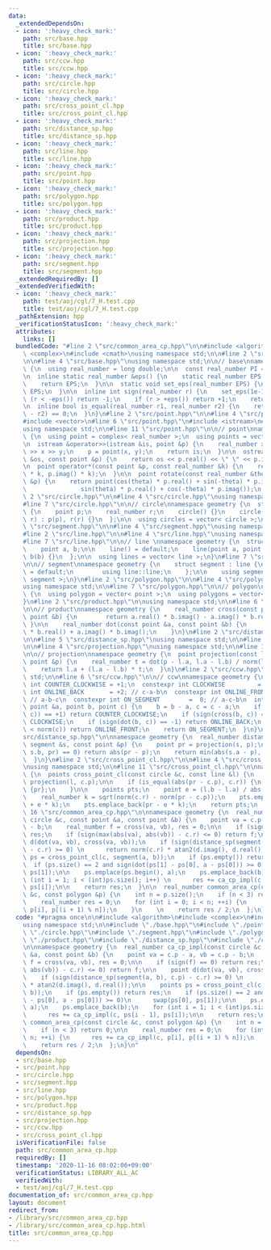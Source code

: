 ```yaml
---
data:
  _extendedDependsOn:
  - icon: ':heavy_check_mark:'
    path: src/base.hpp
    title: src/base.hpp
  - icon: ':heavy_check_mark:'
    path: src/ccw.hpp
    title: src/ccw.hpp
  - icon: ':heavy_check_mark:'
    path: src/circle.hpp
    title: src/circle.hpp
  - icon: ':heavy_check_mark:'
    path: src/cross_point_cl.hpp
    title: src/cross_point_cl.hpp
  - icon: ':heavy_check_mark:'
    path: src/distance_sp.hpp
    title: src/distance_sp.hpp
  - icon: ':heavy_check_mark:'
    path: src/line.hpp
    title: src/line.hpp
  - icon: ':heavy_check_mark:'
    path: src/point.hpp
    title: src/point.hpp
  - icon: ':heavy_check_mark:'
    path: src/polygon.hpp
    title: src/polygon.hpp
  - icon: ':heavy_check_mark:'
    path: src/product.hpp
    title: src/product.hpp
  - icon: ':heavy_check_mark:'
    path: src/projection.hpp
    title: src/projection.hpp
  - icon: ':heavy_check_mark:'
    path: src/segment.hpp
    title: src/segment.hpp
  _extendedRequiredBy: []
  _extendedVerifiedWith:
  - icon: ':heavy_check_mark:'
    path: test/aoj/cgl/7_H.test.cpp
    title: test/aoj/cgl/7_H.test.cpp
  _pathExtension: hpp
  _verificationStatusIcon: ':heavy_check_mark:'
  attributes:
    links: []
  bundledCode: "#line 2 \"src/common_area_cp.hpp\"\n\n#include <algorithm>\n#include\
    \ <complex>\n#include <cmath>\nusing namespace std;\n\n#line 2 \"src/base.hpp\"\
    \n\n#line 4 \"src/base.hpp\"\nusing namespace std;\n\n// base\nnamespace geometry\
    \ {\n  using real_number = long double;\n\n  const real_number PI = acos(-1);\n\
    \n  inline static real_number &eps() {\n    static real_number EPS = 1e-10;\n\
    \    return EPS;\n  }\n\n  static void set_eps(real_number EPS) {\n    eps() =\
    \ EPS;\n  }\n\n  inline int sign(real_number r) {\n    set_eps(1e-10);\n    if\
    \ (r < -eps()) return -1;\n    if (r > +eps()) return +1;\n    return 0;\n  }\n\
    \n  inline bool is_equal(real_number r1, real_number r2) {\n    return sign(r1\
    \ - r2) == 0;\n  }\n}\n#line 2 \"src/point.hpp\"\n\n#line 4 \"src/point.hpp\"\n\
    #include <vector>\n#line 6 \"src/point.hpp\"\n#include <istream>\n#include <ostream>\n\
    using namespace std;\n\n#line 11 \"src/point.hpp\"\n\n// point\nnamespace geometry\
    \ {\n  using point = complex< real_number >;\n  using points = vector< point >;\n\
    \n  istream &operator>>(istream &is, point &p) {\n    real_number x, y;\n    is\
    \ >> x >> y;\n    p = point(x, y);\n    return is;\n  }\n\n  ostream &operator<<(ostream\
    \ &os, const point &p) {\n    return os << p.real() << \" \" << p.imag();\n  }\n\
    \n  point operator*(const point &p, const real_number &k) {\n    return point(p.real()\
    \ * k, p.imag() * k);\n  }\n\n  point rotate(const real_number &theta, const point\
    \ &p) {\n    return point(cos(theta) * p.real() + sin(-theta) * p.imag(),\n  \
    \               sin(theta) * p.real() + cos(-theta) * p.imag());\n  }\n}\n#line\
    \ 2 \"src/circle.hpp\"\n\n#line 4 \"src/circle.hpp\"\nusing namespace std;\n\n\
    #line 7 \"src/circle.hpp\"\n\n// circle\nnamespace geometry {\n  struct circle\
    \ {\n    point p;\n    real_number r;\n    circle() {}\n    circle(point p, real_number\
    \ r) : p(p), r(r) {}\n  };\n\n  using circles = vector< circle >;\n}\n#line 2\
    \ \"src/segment.hpp\"\n\n#line 4 \"src/segment.hpp\"\nusing namespace std;\n\n\
    #line 2 \"src/line.hpp\"\n\n#line 4 \"src/line.hpp\"\nusing namespace std;\n\n\
    #line 7 \"src/line.hpp\"\n\n// line \nnamespace geometry {\n  struct line {\n\
    \    point a, b;\n\n    line() = default;\n    line(point a, point b) : a(a),\
    \ b(b) {}\n  };\n\n  using lines = vector< line >;\n}\n#line 7 \"src/segment.hpp\"\
    \n\n// segment\nnamespace geometry {\n    struct segment : line {\n        segment()\
    \ = default;\n        using line::line;\n    };\n\n    using segments = vector<\
    \ segment >;\n}\n#line 2 \"src/polygon.hpp\"\n\n#line 4 \"src/polygon.hpp\"\n\
    using namespace std;\n\n#line 7 \"src/polygon.hpp\"\n\n// polygon\nnamespace geometry\
    \ {\n  using polygon = vector< point >;\n  using polygons = vector< polygon >;\n\
    }\n#line 2 \"src/product.hpp\"\n\nusing namespace std;\n\n#line 6 \"src/product.hpp\"\
    \n\n// product\nnamespace geometry {\n    real_number cross(const point &a, const\
    \ point &b) {\n        return a.real() * b.imag() - a.imag() * b.real();\n   \
    \ }\n\n    real_number dot(const point &a, const point &b) {\n        return a.real()\
    \ * b.real() + a.imag() * b.imag();\n    }\n}\n#line 2 \"src/distance_sp.hpp\"\
    \n\n#line 5 \"src/distance_sp.hpp\"\nusing namespace std;\n\n#line 2 \"src/projection.hpp\"\
    \n\n#line 4 \"src/projection.hpp\"\nusing namespace std;\n\n#line 10 \"src/projection.hpp\"\
    \n\n// projection\nnamespace geometry {\n  point projection(const line &l, const\
    \ point &p) {\n    real_number t = dot(p - l.a, l.a - l.b) / norm(l.a - l.b);\n\
    \    return l.a + (l.a - l.b) * t;\n  }\n}\n#line 2 \"src/ccw.hpp\"\n\nusing namespace\
    \ std;\n\n#line 6 \"src/ccw.hpp\"\n\n// ccw\nnamespace geometry {\n  constexpr\
    \ int COUNTER_CLOCKWISE = +1;\n  constexpr int CLOCKWISE         = -1;\n  constexpr\
    \ int ONLINE_BACK       = +2; // c-a-b\n  constexpr int ONLINE_FRONT      = -2;\
    \ // a-b-c\n  constexpr int ON_SEGMENT        =  0; // a-c-b\n  int ccw(const\
    \ point &a, point b, point c) {\n    b = b - a, c = c - a;\n    if (sign(cross(b,\
    \ c)) == +1) return COUNTER_CLOCKWISE;\n    if (sign(cross(b, c)) == -1) return\
    \ CLOCKWISE;\n    if (sign(dot(b, c)) == -1) return ONLINE_BACK;\n    if (norm(b)\
    \ < norm(c)) return ONLINE_FRONT;\n    return ON_SEGMENT;\n  }\n}\n#line 12 \"\
    src/distance_sp.hpp\"\n\nnamespace geometry {\n  real_number distance_sp(const\
    \ segment &s, const point &p) {\n    point pr = projection(s, p);\n    if (ccw(s.a,\
    \ s.b, pr) == 0) return abs(pr - p);\n    return min(abs(s.a - p), abs(s.b - p));\n\
    \  }\n}\n#line 2 \"src/cross_point_cl.hpp\"\n\n#line 4 \"src/cross_point_cl.hpp\"\
    \nusing namespace std;\n\n#line 11 \"src/cross_point_cl.hpp\"\n\nnamespace geometry\
    \ {\n  points cross_point_cl(const circle &c, const line &l) {\n    point pr =\
    \ projection(l, c.p);\n\n    if (is_equal(abs(pr - c.p), c.r)) {\n      return\
    \ {pr};\n    }\n\n    points pts;\n    point e = (l.b - l.a) / abs(l.b - l.a);\n\
    \    real_number k = sqrt(norm(c.r) - norm(pr - c.p));\n    pts.emplace_back(pr\
    \ + e * k);\n    pts.emplace_back(pr - e * k);\n    return pts;\n  }\n}\n#line\
    \ 16 \"src/common_area_cp.hpp\"\n\nnamespace geometry {\n  real_number ca_cp_impl(const\
    \ circle &c, const point &a, const point &b) {\n    point va = c.p - a, vb = c.p\
    \ - b;\n    real_number f = cross(va, vb), res = 0;\n\n    if (sign(f) == 0) return\
    \ res;\n    if (sign(max(abs(va), abs(vb)) - c.r) <= 0) return f;\n\n    point\
    \ d(dot(va, vb), cross(va, vb));\n    if (sign(distance_sp(segment(a, b), c.p)\
    \ - c.r) >= 0) \n      return norm(c.r) * atan2(d.imag(), d.real());\n\n    points\
    \ ps = cross_point_cl(c, segment(a, b));\n    if (ps.empty()) return res;\n  \
    \  if (ps.size() == 2 and sign(dot(ps[1] - ps[0], a - ps[0])) >= 0)\n      swap(ps[0],\
    \ ps[1]);\n\n    ps.emplace(ps.begin(), a);\n    ps.emplace_back(b);\n    for\
    \ (int i = 1; i < (int)ps.size(); i++) \n      res += ca_cp_impl(c, ps[i - 1],\
    \ ps[i]);\n\n    return res;\n  }\n\n  real_number common_area_cp(const circle\
    \ &c, const polygon &p) {\n    int n = p.size();\n    if (n < 3) return 0;\n\n\
    \    real_number res = 0;\n    for (int i = 0; i < n; ++i) {\n      res += ca_cp_impl(c,\
    \ p[i], p[(i + 1) % n]);\n    }\n    \n    return res / 2;\n  };\n}\n"
  code: "#pragma once\n\n#include <algorithm>\n#include <complex>\n#include <cmath>\n\
    using namespace std;\n\n#include \"./base.hpp\"\n#include \"./point.hpp\"\n#include\
    \ \"./circle.hpp\"\n#include \"./segment.hpp\"\n#include \"./polygon.hpp\"\n#include\
    \ \"./product.hpp\"\n#include \"./distance_sp.hpp\"\n#include \"./cross_point_cl.hpp\"\
    \n\nnamespace geometry {\n  real_number ca_cp_impl(const circle &c, const point\
    \ &a, const point &b) {\n    point va = c.p - a, vb = c.p - b;\n    real_number\
    \ f = cross(va, vb), res = 0;\n\n    if (sign(f) == 0) return res;\n    if (sign(max(abs(va),\
    \ abs(vb)) - c.r) <= 0) return f;\n\n    point d(dot(va, vb), cross(va, vb));\n\
    \    if (sign(distance_sp(segment(a, b), c.p) - c.r) >= 0) \n      return norm(c.r)\
    \ * atan2(d.imag(), d.real());\n\n    points ps = cross_point_cl(c, segment(a,\
    \ b));\n    if (ps.empty()) return res;\n    if (ps.size() == 2 and sign(dot(ps[1]\
    \ - ps[0], a - ps[0])) >= 0)\n      swap(ps[0], ps[1]);\n\n    ps.emplace(ps.begin(),\
    \ a);\n    ps.emplace_back(b);\n    for (int i = 1; i < (int)ps.size(); i++) \n\
    \      res += ca_cp_impl(c, ps[i - 1], ps[i]);\n\n    return res;\n  }\n\n  real_number\
    \ common_area_cp(const circle &c, const polygon &p) {\n    int n = p.size();\n\
    \    if (n < 3) return 0;\n\n    real_number res = 0;\n    for (int i = 0; i <\
    \ n; ++i) {\n      res += ca_cp_impl(c, p[i], p[(i + 1) % n]);\n    }\n    \n\
    \    return res / 2;\n  };\n}\n"
  dependsOn:
  - src/base.hpp
  - src/point.hpp
  - src/circle.hpp
  - src/segment.hpp
  - src/line.hpp
  - src/polygon.hpp
  - src/product.hpp
  - src/distance_sp.hpp
  - src/projection.hpp
  - src/ccw.hpp
  - src/cross_point_cl.hpp
  isVerificationFile: false
  path: src/common_area_cp.hpp
  requiredBy: []
  timestamp: '2020-11-16 08:02:06+09:00'
  verificationStatus: LIBRARY_ALL_AC
  verifiedWith:
  - test/aoj/cgl/7_H.test.cpp
documentation_of: src/common_area_cp.hpp
layout: document
redirect_from:
- /library/src/common_area_cp.hpp
- /library/src/common_area_cp.hpp.html
title: src/common_area_cp.hpp
---
```

